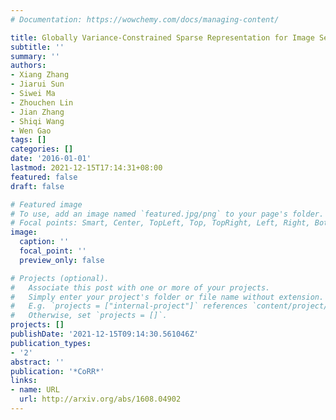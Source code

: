 ```yaml
---
# Documentation: https://wowchemy.com/docs/managing-content/

title: Globally Variance-Constrained Sparse Representation for Image Set Compression
subtitle: ''
summary: ''
authors:
- Xiang Zhang
- Jiarui Sun
- Siwei Ma
- Zhouchen Lin
- Jian Zhang
- Shiqi Wang
- Wen Gao
tags: []
categories: []
date: '2016-01-01'
lastmod: 2021-12-15T17:14:31+08:00
featured: false
draft: false

# Featured image
# To use, add an image named `featured.jpg/png` to your page's folder.
# Focal points: Smart, Center, TopLeft, Top, TopRight, Left, Right, BottomLeft, Bottom, BottomRight.
image:
  caption: ''
  focal_point: ''
  preview_only: false

# Projects (optional).
#   Associate this post with one or more of your projects.
#   Simply enter your project's folder or file name without extension.
#   E.g. `projects = ["internal-project"]` references `content/project/deep-learning/index.md`.
#   Otherwise, set `projects = []`.
projects: []
publishDate: '2021-12-15T09:14:30.561046Z'
publication_types:
- '2'
abstract: ''
publication: '*CoRR*'
links:
- name: URL
  url: http://arxiv.org/abs/1608.04902
---
```

